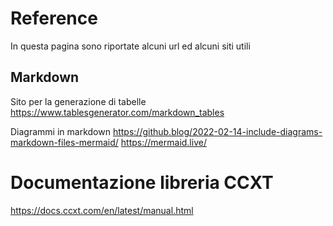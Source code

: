 # Reference
In questa pagina sono riportate alcuni url ed alcuni siti utili

## Markdown
Sito per la generazione di tabelle
https://www.tablesgenerator.com/markdown_tables

Diagrammi in markdown
https://github.blog/2022-02-14-include-diagrams-markdown-files-mermaid/
https://mermaid.live/

# Documentazione libreria CCXT
https://docs.ccxt.com/en/latest/manual.html
